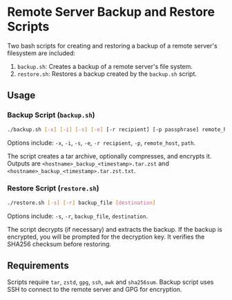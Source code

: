 # Remote Server Backup and Restore Scripts

Two bash scripts for creating and restoring a backup of a remote server's filesystem are included:

1. `backup.sh`: Creates a backup of a remote server's file system.
2. `restore.sh`: Restores a backup created by the `backup.sh` script.

## Usage

### Backup Script (`backup.sh`)

```bash
./backup.sh [-x] [-i] [-s] [-e] [-r recipient] [-p passphrase] remote_host [path1] [path2] ...
```

Options include: `-x`, `-i`, `-s`, `-e`, `-r recipient`, `-p`, `remote_host`, `path`.

The script creates a tar archive, optionally compresses, and encrypts it. Outputs are `<hostname>_backup_<timestamp>.tar.zst` and `<hostname>_backup_<timestamp>.tar.zst.txt`.

### Restore Script (`restore.sh`)

```bash
./restore.sh [-s] [-r] backup_file [destination]
```

Options include: `-s`, `-r`, `backup_file`, `destination`.

The script decrypts (if necessary) and extracts the backup. If the backup is encrypted, you will be prompted for the decryption key. It verifies the SHA256 checksum before restoring.

## Requirements

Scripts require `tar`, `zstd`, `gpg`, `ssh`, `awk` and `sha256sum`. Backup script uses SSH to connect to the remote server and GPG for encryption.
